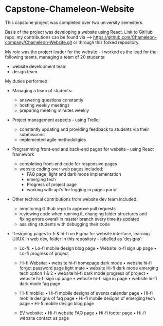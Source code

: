 # Capstone-Chameleon-Website

This capstone project was completed over two university semesters. 

Basis of the project was developing a website using React.
Link to GitHub repo; my contributions can be found via --> https://github.com/Chameleon-company/Chameleon-Website.git or through this forked repository.

My role was the project leader for the website - i worked as the lead for the following teams, managing a team of 20 students:
   - website development team
   - design team

My duties performed:
- Managing a team of students:
   - answering questions constantly
   - hosting weekly meetings
   - preparing meeting minutes weekly
  
- Project management aspects - using Trello:
   - constantly updating and providing feedback to students via their submissions
   - implemented agile methodoligies
   
- Programming front-end and back-end pages for website - using React framework
   - completing front-end code for responsive pages
   - website coding over web pages included:
     - FAQ page; light and dark mode implementation
     - emerging tech
     - Progress of project page
     - working with api's for logging in pages portal
- Other technical contributions from website dev team included:
    - monitoring Github repo to approve pull requests
    - reviewing code when running it, changing folder structures and fixing errors overall in master branch every time its updated
    - assisting students with debugging their code
       
- Designing pages lo-fi & hi-fi on Figma for website interface, learning UI/UX in web dev, folder in this repository - labelled as 'designs':

	- Lo-fi:
	•	Lo-fi mobile design blog page
	•	Website lo-fi sign up page
	•	Lo-fi progress of project

	- Hi-fi Website:
	•	website hi-fi homepage dark mode
	•	website hi-fi forgot password page light mate
	•	website Hi-fi dark mode emerging tech option 1 & 2
	•	website hi-fi dark mode progress of project
	•	website hi-fi sign up page
	•	website hi-fi sign in page
	•	website hi-fi dark mode faq page

	- Hi-fi mobile:
	•	Hi-fi mobile designs of events calendar page
	•	Hi-fi mobile designs of faq page
	•	Hi-fi mobile designs of emerging tech page
	•	Hi-fi mobile design blog page

	- EV website:
	•	Hi-fi website FAQ page
	•	Hi-fi footer page
	•	Hi-fi website contact us page 


